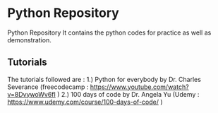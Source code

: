 # Python Repository
Python Repository
It contains the python codes for practice as well as demonstration. 
## Tutorials 
The tutorials followed are :
1.) Python for everybody by Dr. Charles Severance (freecodecamp : https://www.youtube.com/watch?v=8DvywoWv6fI )
2.) 100 days of code by Dr. Angela Yu (Udemy : https://www.udemy.com/course/100-days-of-code/ )
